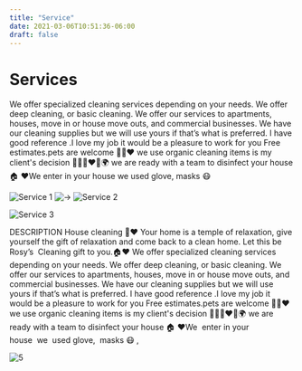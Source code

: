 ```yaml
---
title: "Service"
date: 2021-03-06T10:51:36-06:00
draft: false
---
```


# Services

We offer specialized cleaning services depending on your needs. We offer deep cleaning, or basic cleaning. We offer our services to apartments, houses, move in or house move outs, and commercial businesses. We have our cleaning supplies but we will use yours if that’s what is preferred. I have good reference .I love my job it would be a pleasure to work for you Free estimates.pets are welcome 🐶🐱❤️ we use organic cleaning items is my client's decision 👶🏻🐶❤️🌳🌍 we are ready with a team to disinfect your house 🏠 ❤️We  enter in your house  we  used glove,  masks 😷

![Service 1](/images/service/1.jpg)
![->](/images/flecha.PNG)
![Service 2](/images/service/2.jpg)

![Service 3](/images/service/a.jpg)

DESCRIPTION
House cleaning 🏡❤️
    Your home is a temple of relaxation, give yourself the gift of relaxation and come back to a clean home. Let this be Rosy’s  Cleaning gift to you.🏠❤️
    We offer specialized cleaning services depending on your needs. We offer deep cleaning, or basic cleaning.
    We offer our services to apartments, houses, move in or house move outs, and commercial businesses.
    We have our cleaning supplies but we will use yours if that’s what is preferred. I have good reference .I love my job it would be a pleasure to work for you
    Free estimates.pets are welcome 🐶🐱❤️ we use organic cleaning items is my client's decision 👶🏻🐶❤️🌳🌍 we are ready with a team to disinfect your house 🏠 ❤️We  enter in your house  we  used glove,  masks 😷 , 

![5](/images/service/5e.jpg)